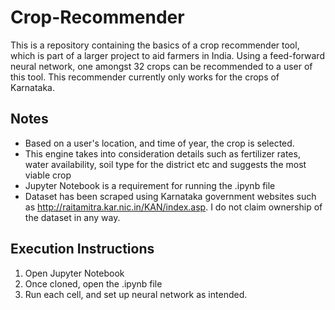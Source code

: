 # Crop-Recommender
This is a repository containing the basics of a crop recommender tool, which is part of a larger project to aid farmers in India. Using a feed-forward neural network, one amongst 32 crops can be recommended to a user of this tool. This recommender currently only works for the crops of Karnataka. 

## Notes
- Based on a user's location, and time of year, the crop is selected. 
- This engine takes into consideration details such as fertilizer rates, water availability, soil type for the district etc and suggests the most viable crop
- Jupyter Notebook is a requirement for running the .ipynb file
- Dataset has been scraped using Karnataka government websites such as http://raitamitra.kar.nic.in/KAN/index.asp. I do not claim ownership of the dataset in any way. 

## Execution Instructions 
1. Open Jupyter Notebook
2. Once cloned, open the .ipynb file
3. Run each cell, and set up neural network as intended. 
